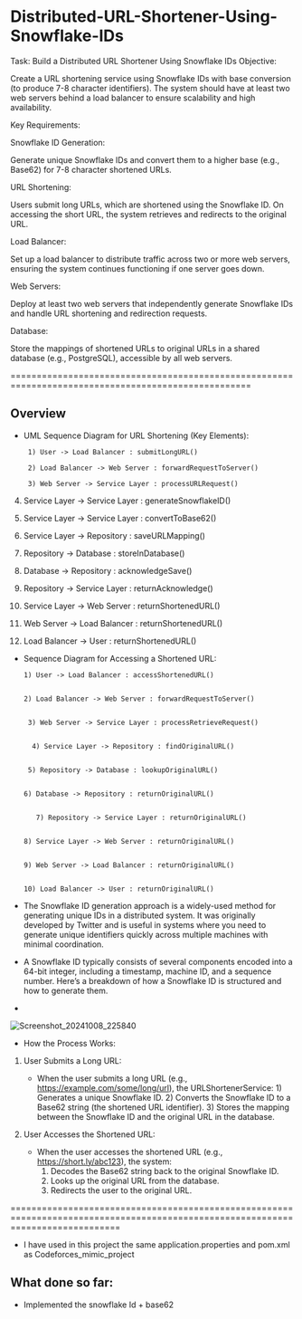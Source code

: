 # Distributed-URL-Shortener-Using-Snowflake-IDs

Task: Build a Distributed URL Shortener Using Snowflake IDs
Objective:


Create a URL shortening service using Snowflake IDs with base conversion (to produce 7-8 character identifiers). The system should have at least two web servers behind a load balancer to ensure scalability and high availability.


Key Requirements:


Snowflake ID Generation:


Generate unique Snowflake IDs and convert them to a higher base (e.g., Base62) for 7-8 character shortened URLs.


URL Shortening:


Users submit long URLs, which are shortened using the Snowflake ID. On accessing the short URL, the system retrieves and redirects to the original URL.


Load Balancer:


Set up a load balancer to distribute traffic across two or more web servers, ensuring the system continues functioning if one server goes down.


Web Servers:


Deploy at least two web servers that independently generate Snowflake IDs and handle URL shortening and redirection requests.


Database:


Store the mappings of shortened URLs to original URLs in a shared database (e.g., PostgreSQL), accessible by all web servers.

====================================================================================================
## Overview


* UML Sequence Diagram for URL Shortening (Key Elements):

       1) User -> Load Balancer : submitLongURL()

       2) Load Balancer -> Web Server : forwardRequestToServer()

       3) Web Server -> Service Layer : processURLRequest()

4) Service Layer -> Service Layer : generateSnowflakeID()

5) Service Layer -> Service Layer : convertToBase62()

6) Service Layer -> Repository : saveURLMapping()

7) Repository -> Database : storeInDatabase()

8) Database -> Repository : acknowledgeSave()

9) Repository -> Service Layer : returnAcknowledge()

10) Service Layer -> Web Server : returnShortenedURL()

11) Web Server -> Load Balancer : returnShortenedURL()

12) Load Balancer -> User : returnShortenedURL()




* Sequence Diagram for Accessing a Shortened URL:

      1) User -> Load Balancer : accessShortenedURL()


      2) Load Balancer -> Web Server : forwardRequestToServer()


       3) Web Server -> Service Layer : processRetrieveRequest()


        4) Service Layer -> Repository : findOriginalURL()


       5) Repository -> Database : lookupOriginalURL()


      6) Database -> Repository : returnOriginalURL()


         7) Repository -> Service Layer : returnOriginalURL()


      8) Service Layer -> Web Server : returnOriginalURL()


      9) Web Server -> Load Balancer : returnOriginalURL()


      10) Load Balancer -> User : returnOriginalURL()


* The Snowflake ID generation approach is a widely-used method for generating unique IDs in a distributed system. It was originally developed by Twitter and is useful in systems where you need to generate unique identifiers quickly across multiple machines with minimal coordination.

* A Snowflake ID typically consists of several components encoded into a 64-bit integer, including a timestamp, machine ID, and a sequence number. Here’s a breakdown of how a Snowflake ID is structured and how to generate them.

* 
![Screenshot_20241008_225840](https://github.com/user-attachments/assets/83cf46de-7a46-4913-8a3a-e285d743d3f5)

* How the Process Works:
1) User Submits a Long URL:

   * When the user submits a long URL (e.g., https://example.com/some/long/url), the URLShortenerService:
            1) Generates a unique Snowflake ID.
            2) Converts the Snowflake ID to a Base62 string (the shortened URL identifier).
            3) Stores the mapping between the Snowflake ID and the original URL in the database.

2) User Accesses the Shortened URL:

     *  When the user accesses the shortened URL (e.g., https://short.ly/abc123), the system:
           1) Decodes the Base62 string back to the original Snowflake ID.
           2) Looks up the original URL from the database.
           3) Redirects the user to the original URL.



=================================================================================================================================

  * I have used in this project the same application.properties and pom.xml as Codeforces_mimic_project


## What done so far:

* Implemented the snowflake Id + base62 


